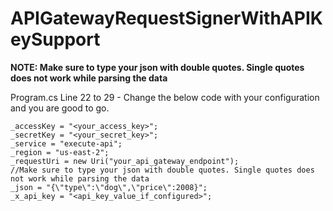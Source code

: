 # APIGatewayRequestSignerWithAPIKeySupport

**NOTE: Make sure to type your json with double quotes. Single quotes does not work while parsing the data**

Program.cs Line 22 to 29 - Change the below code with your configuration and you are good to go.
```
_accessKey = "<your_access_key>";
_secretKey = "<your_secret_key>";
_service = "execute-api";
_region = "us-east-2";
_requestUri = new Uri("your_api_gateway_endpoint");
//Make sure to type your json with double quotes. Single quotes does not work while parsing the data
_json = "{\"type\":\"dog\",\"price\":2008}";
_x_api_key = "<api_key_value_if_configured>";
```
